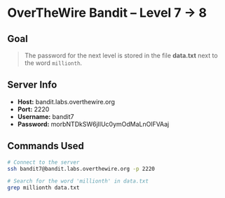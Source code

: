 # OverTheWire Bandit – Level 7 → 8

## Goal
> The password for the next level is stored in the file **data.txt** next to the word `millionth`.

## Server Info
- **Host:** bandit.labs.overthewire.org
- **Port:** 2220
- **Username:** bandit7
- **Password:** morbNTDkSW6jIlUc0ymOdMaLnOlFVAaj

## Commands Used
```bash
# Connect to the server
ssh bandit7@bandit.labs.overthewire.org -p 2220

# Search for the word 'millionth' in data.txt
grep millionth data.txt

